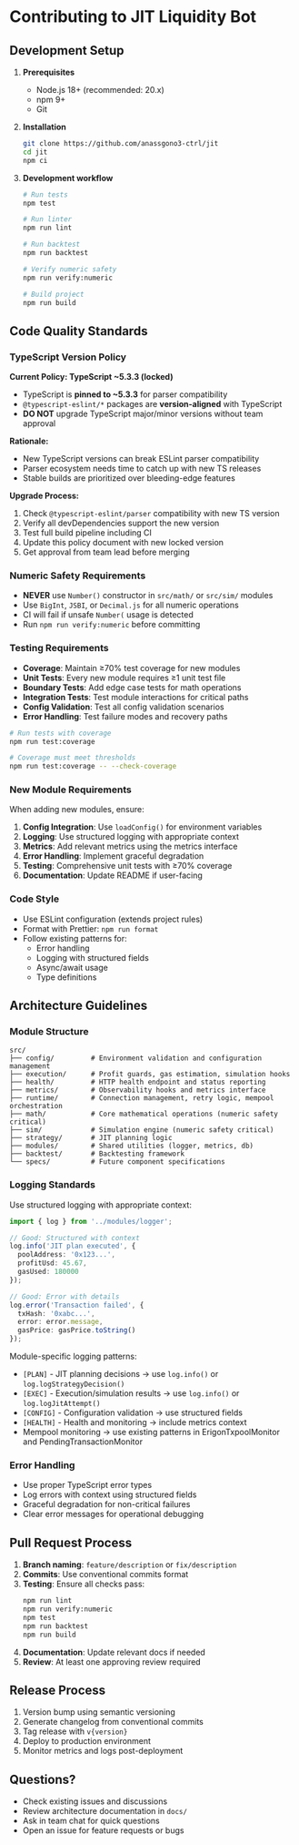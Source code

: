 # Contributing to JIT Liquidity Bot

## Development Setup

1. **Prerequisites**
   - Node.js 18+ (recommended: 20.x)
   - npm 9+
   - Git

2. **Installation**
   ```bash
   git clone https://github.com/anassgono3-ctrl/jit
   cd jit
   npm ci
   ```

3. **Development workflow**
   ```bash
   # Run tests
   npm test
   
   # Run linter
   npm run lint
   
   # Run backtest
   npm run backtest
   
   # Verify numeric safety
   npm run verify:numeric
   
   # Build project  
   npm run build
   ```

## Code Quality Standards

### TypeScript Version Policy

**Current Policy: TypeScript ~5.3.3 (locked)**

- TypeScript is **pinned to ~5.3.3** for parser compatibility
- `@typescript-eslint/*` packages are **version-aligned** with TypeScript
- **DO NOT** upgrade TypeScript major/minor versions without team approval

**Rationale:**
- New TypeScript versions can break ESLint parser compatibility
- Parser ecosystem needs time to catch up with new TS releases  
- Stable builds are prioritized over bleeding-edge features

**Upgrade Process:**
1. Check `@typescript-eslint/parser` compatibility with new TS version
2. Verify all devDependencies support the new version
3. Test full build pipeline including CI
4. Update this policy document with new locked version
5. Get approval from team lead before merging

### Numeric Safety Requirements

- **NEVER** use `Number()` constructor in `src/math/` or `src/sim/` modules
- Use `BigInt`, `JSBI`, or `Decimal.js` for all numeric operations
- CI will fail if unsafe `Number(` usage is detected
- Run `npm run verify:numeric` before committing

### Testing Requirements

- **Coverage**: Maintain ≥70% test coverage for new modules
- **Unit Tests**: Every new module requires ≥1 unit test file
- **Boundary Tests**: Add edge case tests for math operations
- **Integration Tests**: Test module interactions for critical paths
- **Config Validation**: Test all config validation scenarios
- **Error Handling**: Test failure modes and recovery paths

```bash
# Run tests with coverage
npm run test:coverage

# Coverage must meet thresholds
npm run test:coverage -- --check-coverage
```

### New Module Requirements

When adding new modules, ensure:

1. **Config Integration**: Use `loadConfig()` for environment variables
2. **Logging**: Use structured logging with appropriate context
3. **Metrics**: Add relevant metrics using the metrics interface
4. **Error Handling**: Implement graceful degradation
5. **Testing**: Comprehensive unit tests with ≥70% coverage
6. **Documentation**: Update README if user-facing

### Code Style

- Use ESLint configuration (extends project rules)
- Format with Prettier: `npm run format`
- Follow existing patterns for:
  - Error handling
  - Logging with structured fields
  - Async/await usage
  - Type definitions

## Architecture Guidelines

### Module Structure

```
src/
├── config/         # Environment validation and configuration management
├── execution/      # Profit guards, gas estimation, simulation hooks
├── health/         # HTTP health endpoint and status reporting
├── metrics/        # Observability hooks and metrics interface
├── runtime/        # Connection management, retry logic, mempool orchestration
├── math/           # Core mathematical operations (numeric safety critical)
├── sim/            # Simulation engine (numeric safety critical)  
├── strategy/       # JIT planning logic
├── modules/        # Shared utilities (logger, metrics, db)
├── backtest/       # Backtesting framework
└── specs/          # Future component specifications
```

### Logging Standards

Use structured logging with appropriate context:

```typescript
import { log } from '../modules/logger';

// Good: Structured with context
log.info('JIT plan executed', { 
  poolAddress: '0x123...', 
  profitUsd: 45.67,
  gasUsed: 180000 
});

// Good: Error with details
log.error('Transaction failed', { 
  txHash: '0xabc...', 
  error: error.message,
  gasPrice: gasPrice.toString()
});
```

Module-specific logging patterns:
- `[PLAN]` - JIT planning decisions → use `log.info()` or `log.logStrategyDecision()`
- `[EXEC]` - Execution/simulation results → use `log.info()` or `log.logJitAttempt()`
- `[CONFIG]` - Configuration validation → use structured fields
- `[HEALTH]` - Health and monitoring → include metrics context
- Mempool monitoring → use existing patterns in ErigonTxpoolMonitor and PendingTransactionMonitor

### Error Handling

- Use proper TypeScript error types
- Log errors with context using structured fields
- Graceful degradation for non-critical failures
- Clear error messages for operational debugging

## Pull Request Process

1. **Branch naming**: `feature/description` or `fix/description`
2. **Commits**: Use conventional commits format
3. **Testing**: Ensure all checks pass:
   ```bash
   npm run lint
   npm run verify:numeric  
   npm test
   npm run backtest
   npm run build
   ```
4. **Documentation**: Update relevant docs if needed
5. **Review**: At least one approving review required

## Release Process

1. Version bump using semantic versioning
2. Generate changelog from conventional commits  
3. Tag release with `v{version}`
4. Deploy to production environment
5. Monitor metrics and logs post-deployment

## Questions?

- Check existing issues and discussions
- Review architecture documentation in `docs/`
- Ask in team chat for quick questions
- Open an issue for feature requests or bugs
